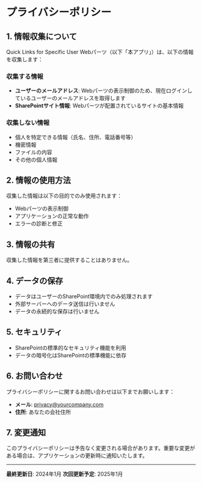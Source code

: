 # プライバシーポリシー

## 1. 情報収集について

Quick Links for Specific User Webパーツ（以下「本アプリ」）は、以下の情報を収集します：

### 収集する情報
- **ユーザーのメールアドレス**: Webパーツの表示制御のため、現在ログインしているユーザーのメールアドレスを取得します
- **SharePointサイト情報**: Webパーツが配置されているサイトの基本情報

### 収集しない情報
- 個人を特定できる情報（氏名、住所、電話番号等）
- 機密情報
- ファイルの内容
- その他の個人情報

## 2. 情報の使用方法

収集した情報は以下の目的でのみ使用されます：

- Webパーツの表示制御
- アプリケーションの正常な動作
- エラーの診断と修正

## 3. 情報の共有

収集した情報を第三者に提供することはありません。

## 4. データの保存

- データはユーザーのSharePoint環境内でのみ処理されます
- 外部サーバーへのデータ送信は行いません
- データの永続的な保存は行いません

## 5. セキュリティ

- SharePointの標準的なセキュリティ機能を利用
- データの暗号化はSharePointの標準機能に依存

## 6. お問い合わせ

プライバシーポリシーに関するお問い合わせは以下までお願いします：

- **メール**: privacy@yourcompany.com
- **住所**: あなたの会社住所

## 7. 変更通知

このプライバシーポリシーは予告なく変更される場合があります。重要な変更がある場合は、アプリケーションの更新時に通知いたします。

---

**最終更新日**: 2024年1月
**次回更新予定**: 2025年1月 